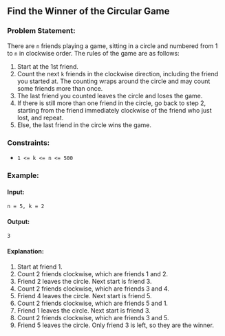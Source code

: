 ## Find the Winner of the Circular Game

### Problem Statement:
There are `n` friends playing a game, sitting in a circle and numbered from 1 to `n` in clockwise order. The rules of the game are as follows:

1. Start at the 1st friend.
2. Count the next `k` friends in the clockwise direction, including the friend you started at. The counting wraps around the circle and may count some friends more than once.
3. The last friend you counted leaves the circle and loses the game.
4. If there is still more than one friend in the circle, go back to step 2, starting from the friend immediately clockwise of the friend who just lost, and repeat.
5. Else, the last friend in the circle wins the game.


### Constraints:

- `1 <= k <= n <= 500`

### Example:

#### Input:
```plaintext
n = 5, k = 2
```
#### Output:
```plaintext
3
```
#### Explanation:
1) Start at friend 1.
2) Count 2 friends clockwise, which are friends 1 and 2.
3) Friend 2 leaves the circle. Next start is friend 3.
4) Count 2 friends clockwise, which are friends 3 and 4.
5) Friend 4 leaves the circle. Next start is friend 5.
6) Count 2 friends clockwise, which are friends 5 and 1.
7) Friend 1 leaves the circle. Next start is friend 3.
8) Count 2 friends clockwise, which are friends 3 and 5.
9) Friend 5 leaves the circle. Only friend 3 is left, so they are the winner.
